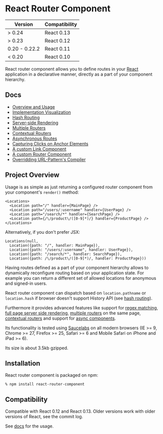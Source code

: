 # React Router Component


|Version        | Compatibility|
|---------------|--------------|
|> 0.24         | React 0.13   |
|> 0.23         | React 0.12   |
|0.20 - 0.22.2  | React 0.11   |
|< 0.20         | React 0.10   |

React router component allows you to define routes in your [React][] application
in a declarative manner, directly as a part of your component hierarchy.

## Docs

* [Overview and Usage][docs]
* [Implementation Visualization][implementation]
* [Hash Routing][hash-routing]
* [Server-side Rendering][server-side]
* [Multiple Routers][multiple]
* [Contextual Routers][contextual]
* [Asynchronous Routes][async]
* [Capturing Clicks on Anchor Elements][a-elements]
* [A custom Link Component][rec-custom-link]
* [A custom Router Component][rec-custom-router]
* [Overridding URL-Pattern's Compiler][override-url-pattern]

## Project Overview

Usage is as simple as just returning a configured router component from your
component's `render()` method:

    <Locations>
      <Location path="/" handler={MainPage} />
      <Location path="/users/:username" handler={UserPage} />
      <Location path="/search/*" handler={SearchPage} />
      <Location path={/\/product\/([0-9]*)/} handler={ProductPage} />
    </Locations>

Alternatively, if you don't prefer JSX:

    Locations(null,
      Location({path: "/", handler: MainPage}),
      Location({path: "/users/:username", handler: UserPage}),
      Location({path: "/search/*", handler: SearchPage}),
      Location({path: /\/product\/([0-9]*)/, handler: ProductPage}))

Having routes defined as a part of your component hierarchy allows to
dynamically reconfigure routing based on your application state. For example you
can return a different set of allowed locations for anonymous and signed-in
users.

React router component can dispatch based on `location.pathname` or
`location.hash` if browser doesn't support History API (see [hash routing][hash-routing]).

Furthermore it provides advanced features like support for [regex matching][regex],
[full page server side rendering][server-side], [multiple routers][multiple] on the same page,
[contextual routers][contextual] and support for [async components][async].

Its functionality is tested using [Saucelabs][] on all modern browsers (IE >= 9,
Chrome >= 27, Firefox >= 25, Safari >= 6 and Mobile Safari on iPhone and iPad >=
6).

Its size is about 3.5kb gzipped.

## Installation

React router component is packaged on npm:

    % npm install react-router-component

## Compatibility

Compatible with React 0.12 and React 0.13. Older versions work with older versions of React, see the commit log.

See [docs][] for the usage.

[hash-routing]: http://strml.viewdocs.io/react-router-component/hash-routing
[regex]: http://strml.viewdocs.io/react-router-component#user-content-regular-expressions
[server-side]: http://strml.viewdocs.io/react-router-component/server-side
[multiple]: http://strml.viewdocs.io/react-router-component/multiple
[contextual]: http://strml.viewdocs.io/react-router-component/contextual
[a-elements]: http://strml.viewdocs.io/react-router-component/a-elements
[rec-custom-link]: http://strml.viewdocs.io/react-router-component/recipes/custom-link
[rec-custom-router]: http://strml.viewdocs.io/react-router-component/recipes/custom-router
[override-url-pattern]: http://strml.viewdocs.io/react-router-component/override-url-pattern
[async]: http://strml.viewdocs.io/react-router-component/async
[implementation]: http://strml.viewdocs.io/react-router-component/implementation

[docs]: http://strml.viewdocs.io/react-router-component
[React]: http://facebook.github.io/react/
[React-Refs]: http://facebook.github.io/react/docs/more-about-refs.html
[React-Shims]: http://facebook.github.io/react/docs/working-with-the-browser.html#polyfills-needed-to-support-older-browsers
[Saucelabs]: https://saucelabs.com
